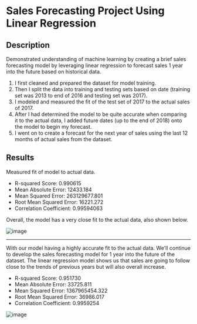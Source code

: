# Sales Forecasting Project Using Linear Regression
<h2>Description</h2>

Demonstrated understanding of machine learning by creating a brief sales forecasting model by leveraging linear regression to forecast sales 1 year into the future based on historical data. 
1. I first cleaned and prepared the dataset for model training.
2. Then I split the data into training and testing sets based on date (training set was 2013 to end of 2016 and testing set was 2017).
3. I modeled and measured the fit of the test set of 2017 to the actual sales of 2017.
4. After I had determined the model to be quite accurate when comparing it to the actual data, I added future dates (up to the end of 2018) onto the model to begin my forecast.
5. I went on to create a forecast for the next year of sales using the last 12 months of actual sales from the dataset.

<h2>Results</h2>

Measured fit of model to actual data. 
* R-squared Score: 0.990615
* Mean Absolute Error: 12433.184
* Mean Squared Error: 263129677.801
* Root Mean Squared Error: 16221.272
* Correlation Coefficient: 0.99594063

Overall, the model has a very close fit to the actual data, also shown below.

![image](https://github.com/javamesql/Sales-Forecasting_LR/assets/141413672/66ba3740-190e-46de-bf50-efc45b0607b2)

------------------------------------------------------------------------------------------------------------------------------------------------

With our model having a highly accurate fit to the actual data. We'll continue to develop the sales forecasting model for 1 year into the future of the dataset. The linear regression model shows us that sales are going to follow close to the trends of previous years but will also overall increase.

* R-squared Score: 0.951730
* Mean Absolute Error: 33725.811
* Mean Squared Error: 1367965454.322
* Root Mean Squared Error: 36986.017
* Correlation Coefficient: 0.9959254

![image](https://github.com/javamesql/Sales-Forecasting_LR/assets/141413672/00429783-7c7f-4160-a11a-a2125da1d9b0)


